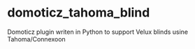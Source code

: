 # domoticz_tahoma_blind
Domoticz plugin writen in Python to support Velux blinds usine Tahoma/Connexoon 
